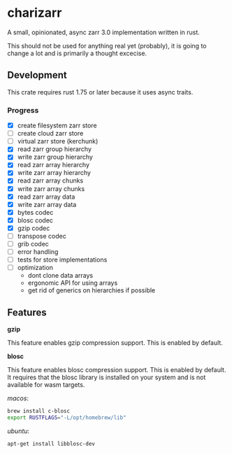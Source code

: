 # charizarr

A small, opinionated, async zarr 3.0 implementation written in rust.

This should not be used for anything real yet (probably), it is going to change a lot and is primarily a thought excecise.

## Development

This crate requires rust 1.75 or later because it uses async traits.

### Progress

- [x] create filesystem zarr store
- [ ] create cloud zarr store
- [ ] virtual zarr store (kerchunk)
- [x] read zarr group hierarchy
- [x] write zarr group hierarchy
- [x] read zarr array hierarchy
- [x] write zarr array hierarchy
- [x] read zarr array chunks
- [x] write zarr array chunks
- [x] read zarr array data
- [x] write zarr array data
- [x] bytes codec
- [x] blosc codec
- [x] gzip codec
- [ ] transpose codec
- [ ] grib codec
- [ ] error handling
- [ ] tests for store implementations
- [ ] optimization
    - dont clone data arrays
    - ergonomic API for using arrays
    - get rid of generics on hierarchies if possible

## Features

**gzip**

This feature enables gzip compression support. This is enabled by default.

**blosc**

This feature enables blosc compression support. This is enabled by default. It requires that the blosc library is installed on your system and is not available for wasm targets.

*macos*:
```bash
brew install c-blosc
export RUSTFLAGS="-L/opt/homebrew/lib"
```

*ubuntu*:
```bash
apt-get install libblosc-dev
```

